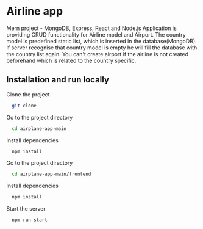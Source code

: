 # Airline app

Mern project - MongoDB, Express, React and Node.js
Application is providing CRUD functionality for Airline model and Airport.
The country model is predefined static list, which is inserted in the database(MongoDB).
If server recognise that country model is empty he will fill the database with the country list again.
You can't create airport if the airline is not created beforehand which is related to the country specific. 

## Installation and run locally

Clone the project

```bash
  git clone
```

Go to the project directory

```bash
  cd airplane-app-main
```

Install dependencies

```bash
  npm install
```
Go to the project directory
```bash
  cd airplane-app-main/frontend
```

Install dependencies

```bash
  npm install
```

Start the server

```bash
  npm run start
```

